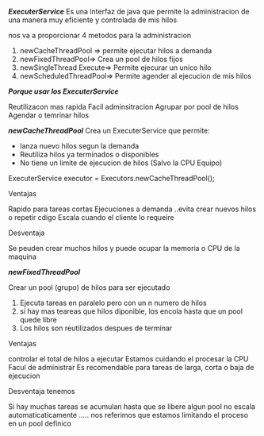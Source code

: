 ***ExecuterService***
Es una interfaz de java que permite la administracion de una manera
muy eficiente y controlada de mis hilos

nos va a proporcionar 4 metodos para la administracion

1) newCacheThreadPool => permite ejecutar hilos a demanda
2) newFixedThreadPool=>  Crea un pool de hilos fijos
3) newSingleThread Execute=>  Permite ejecurar un unico hilo
4) newScheduledThreadPool=>  Permite agender al ejecucion de mis hilos

***Porque usar los ExecuterService***

Reutilizacon mas rapida
Facil adminsitracion
Agrupar por pool de hilos
Agendar o temrinar hilos

***newCacheThreadPool***
Crea un ExecuterService que permite:

* lanza nuevo hilos segun la demanda
* Reutiliza hilos ya terminados o disponibles
* No tiene un limite de ejecucion de hilos (Salvo la CPU Equipo)

ExecuterService executor = Executors.newCacheThreadPool();

Ventajas 

Rapido para tareas cortas
Ejecuciones a demanda ..evita crear nuevos hilos o repetir cdigo
Escala cuando el cliente lo requeire

Desventaja 

Se peuden crear muchos hilos y puede ocupar la memoria o CPU de la maquina


***newFixedThreadPool***

Crear un pool (grupo) de hilos para ser ejecutado
1) Ejecuta tareas en paralelo pero con un n numero de hilos
2) si hay mas teareas que hilos diponible, los encola hasta que un pool quede libre
3) Los hilos son reutilizados despues de terminar

Ventajas

controlar el total de hilos a ejecutar
Estamos cuidando el procesar la CPU
Facul de administrar
Es recomendable para tareas de larga, corta o baja de ejecucion

Desventaja tenemos

Si hay muchas tareas se acumulan hasta que se libere algun pool
no escala automaticaticamente ..... nos referimos que estamos limitando el proceso en un pool definico


